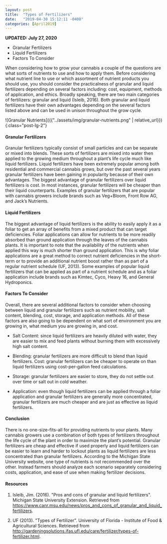 ```yaml
---
layout: post
title:  "Types of Fertilizers"
date:   "2019-04-30 15:12:11 -0400"
categories: [April2019]
---
```


<b>UPDATED: July 27, 2020</b>



* Granular Fertilizers
* Liquid Fertilizers
* Factors To Consider



When considering how to grow your cannabis a couple of the questions are what sorts of nutrients to use and how to apply them. Before considering what nutrient line to use or which assortment of nutrient products you should use, you should consider the practicalness of granular and liquid fertilizers depending on several factors including: cost, equipment, methods of application, and ethics. Broadly speaking, there are two main categories of fertilizers: granular and liquid (Isleib, 2016). Both granular and liquid fertilizers have their own advantages depending on the several factors listed above and can be used in unison throughout the grow cycle.



![Granular Nutrients]({{"../assets/img/granular-nutrients.png" | relative_url}}){:class="post-lg-2"}



#### Granular Fertilizers
Granular fertilizers typically consist of small particles and can be separate or mixed into blends. These sorts of fertilizers are mixed into water then applied to the growing medium throughout a plant’s life cycle much like liquid fertilizers. Liquid fertilizers have been extremely popular among both residential and commercial cannabis grows, but over the past several years granular fertilizers have been gaining in popularity because of their own advantages. The biggest advantage of granular fertilizers over liquid fertilizers is cost. In most instances, granular fertilizers will be cheaper than their liquid counterparts. Examples of granular fertilizers that are popular with cannabis growers include brands such as Veg+Bloom, Front Row AG, and Jack’s Nutrients.



#### Liquid Fertilizers
The biggest advantage of liquid fertilizers is the ability to easily apply it as a foliar to get an array of benefits from a mixed product that can target deficiencies. Foliar applications can allow for nutrients to be more readily absorbed than ground application through the leaves of the cannabis plants. It is important to note that the availability of the nutrients when applied this way is much shorter than ground application. This is why foliar applications are a great method to correct nutrient deficiencies in the short-term or to provide an additional nutrient boost rather than as part of a regular nutrient schedule (UF, 2013). Some examples of popular liquid fertilizers that can be applied as part of a nutrient schedule and as a foliar application include brands such as Kimtec, Cyco, Heavy 16, and General Hydroponics.



#### Factors To Consider
Overall, there are several additional factors to consider when choosing between liquid and granular fertilizers such as nutrient mobility, salt content, blending, cost, storage, and application methods. All of these factors are also going to be dependent on what sort of environment you are growing in, what medium you are growing in, and cost. 

* Salt Content: since liquid fertilizers are heavily diluted with water, they are easier to mix and feed plants without burning them with excessively high salt content.

* Blending: granular fertilizers are more difficult to blend than liquid fertilizers.
Cost: granular fertilizers can be cheaper to operate on than liquid fertilizers using cost-per-gallon feed calculations.

* Storage: granular fertilizers are easier to store, they do not settle out over time or salt out in cold weather.

* Application: even though liquid fertilizers can be applied through a foliar application and granular fertilizers are generally more concentrated, granular fertilizers are much cheaper and are just as effective as liquid fertilizers. 


#### Conclusion
There is no one-size-fits-all for providing nutrients to your plants. Many cannabis growers use a combination of both types of fertilizers throughout the life cycle of the plant in order to maximize the plant’s potential. Granular fertilizers are cheap and effective if used properly and liquid fertilizers can be easier to learn and harder to lockout plants as liquid fertilizers are less concentrated than granular fertilizers. According to the Michigan State University website, one type of nutrients is not recommended over the other. Instead farmers should analyze each scenario separately considering costs, application, and ease of use when making fertilizer decisions.


#### Resources
1. Isleib, Jim. (2016). "Pros and cons of granular and liquid fertilizers". Michigan State University Extension. Retrieved from https://www.canr.msu.edu/news/pros_and_cons_of_granular_and_liquid_fertilizers.

2. UF (2013). "Types of Fertilizer". University of Florida - Institute of Food & Agricultural Sciences. Retrieved from 
http://gardeningsolutions.ifas.ufl.edu/care/fertilizer/types-of-fertilizer.html.  